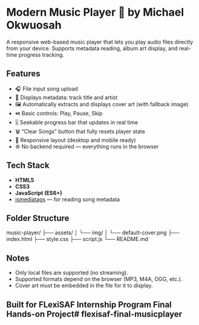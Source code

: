 # Modern Music Player 🎵 by Michael Okwuosah

A responsive web-based music player that lets you play audio files directly from your device. Supports metadata reading, album art display, and real-time progress tracking.

## Features

- 🎧 File input song upload
- 📝 Displays metadata: track title and artist
- 🖼️ Automatically extracts and displays cover art (with fallback image)
- ⏯️ Basic controls: Play, Pause, Skip
- 🎚️ Seekable progress bar that updates in real time
- 🗑️ “Clear Songs” button that fully resets player state
- 📱 Responsive layout (desktop and mobile ready)
- ⚙️ No backend required — everything runs in the browser

## Tech Stack

- **HTML5**
- **CSS3**
- **JavaScript (ES6+)**
- [jsmediatags](https://github.com/aadsm/jsmediatags) — for reading song metadata

## Folder Structure

music-player/
├── assets/
│   └── img/
│       └── default-cover.png
├── index.html
├── style.css
├── script.js
└── README.md

## Notes

 - Only local files are supported (no streaming).
 - Supported formats depend on the browser (MP3, M4A, OGG, etc.).
 - Cover art must be embedded in the file for it to display.

## Built for FLexiSAF Internship Program Final Hands-on Project#   f l e x i s a f - f i n a l - m u s i c p l a y e r  
 